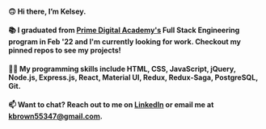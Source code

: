 #### 🙃  Hi there, I’m Kelsey.
#### 📚  I graduated from [Prime Digital Academy's](https://www.primeacademy.io/) Full Stack Engineering program in Feb '22 and I'm currently looking for work. Checkout my pinned repos to see my projects!
#### 👩‍💻  My programming skills include HTML, CSS, JavaScript, jQuery, Node.js, Express.js, React, Material UI, Redux, Redux-Saga, PostgreSQL, Git.
#### 📫  Want to chat? Reach out to me on [LinkedIn](https://www.linkedin.com/in/kelsey-brown-3a3792a8/) or email me at kbrown55347@gmail.com.
